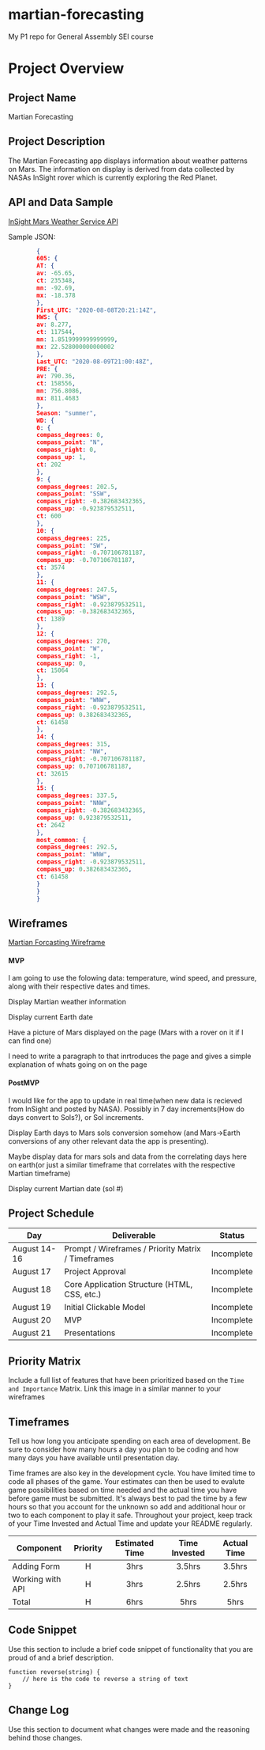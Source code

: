 # martian-forecasting

My P1 repo for General Assembly SEI course

# Project Overview

## Project Name

Martian Forecasting

## Project Description

The Martian Forecasting app displays information about weather patterns on Mars. The information on display is derived from data collected by NASAs InSight rover which is currently exploring the Red Planet.

## API and Data Sample

[InSight Mars Weather Service API](https://api.nasa.gov/insight_weather/?api_key=xiJjadwGqm6JsIw4X5ePFHM0We8K9ePJ7i7cKsmz&feedtype=json&ver=1.0)

Sample JSON:

```json
		{
		605: {
		AT: {
		av: -65.65,
		ct: 235348,
		mn: -92.69,
		mx: -18.378
		},
		First_UTC: "2020-08-08T20:21:14Z",
		HWS: {
		av: 8.277,
		ct: 117544,
		mn: 1.8519999999999999,
		mx: 22.528000000000002
		},
		Last_UTC: "2020-08-09T21:00:48Z",
		PRE: {
		av: 790.36,
		ct: 158556,
		mn: 756.8086,
		mx: 811.4683
		},
		Season: "summer",
		WD: {
		0: {
		compass_degrees: 0,
		compass_point: "N",
		compass_right: 0,
		compass_up: 1,
		ct: 202
		},
		9: {
		compass_degrees: 202.5,
		compass_point: "SSW",
		compass_right: -0.382683432365,
		compass_up: -0.923879532511,
		ct: 600
		},
		10: {
		compass_degrees: 225,
		compass_point: "SW",
		compass_right: -0.707106781187,
		compass_up: -0.707106781187,
		ct: 3574
		},
		11: {
		compass_degrees: 247.5,
		compass_point: "WSW",
		compass_right: -0.923879532511,
		compass_up: -0.382683432365,
		ct: 1389
		},
		12: {
		compass_degrees: 270,
		compass_point: "W",
		compass_right: -1,
		compass_up: 0,
		ct: 15064
		},
		13: {
		compass_degrees: 292.5,
		compass_point: "WNW",
		compass_right: -0.923879532511,
		compass_up: 0.382683432365,
		ct: 61458
		},
		14: {
		compass_degrees: 315,
		compass_point: "NW",
		compass_right: -0.707106781187,
		compass_up: 0.707106781187,
		ct: 32615
		},
		15: {
		compass_degrees: 337.5,
		compass_point: "NNW",
		compass_right: -0.382683432365,
		compass_up: 0.923879532511,
		ct: 2642
		},
		most_common: {
		compass_degrees: 292.5,
		compass_point: "WNW",
		compass_right: -0.923879532511,
		compass_up: 0.382683432365,
		ct: 61458
		}
		}
		}
```

## Wireframes

[Martian Forcasting Wireframe](https://wireframe.cc/qeJsDp)


#### MVP

I am going to use the folowing data: temperature, wind speed, and pressure, along with their respective dates and times.

Display Martian weather information

Display current Earth date 

Have a picture of Mars displayed on the page (Mars with a rover on it if I can find one)

I need to write a paragraph to that inrtroduces the page and gives a simple explanation of whats going on on the page




#### PostMVP

 I would like for the app to update in real time(when new data is recieved from InSight and posted by NASA). Possibly in 7 day increments(How do days convert to Sols?), or Sol increments.

Display Earth days to Mars sols conversion somehow (and Mars->Earth conversions of any other relevant data the app is presenting). 

Maybe display data for mars sols and data from the correlating days here on earth(or just a similar timeframe that correlates with the respective Martian timeframe)

Display current Martian date (sol #) 


## Project Schedule


| Day          | Deliverable                                        | Status     |
| ------------ | -------------------------------------------------- | ---------- |
| August 14-16 | Prompt / Wireframes / Priority Matrix / Timeframes | Incomplete |
| August 17    | Project Approval                                   | Incomplete |
| August 18    | Core Application Structure (HTML, CSS, etc.)       | Incomplete |
| August 19    | Initial Clickable Model                            | Incomplete |
| August 20    | MVP                                                | Incomplete |
| August 21    | Presentations                                      | Incomplete |

## Priority Matrix

Include a full list of features that have been prioritized based on the `Time and Importance` Matrix. Link this image in a similar manner to your wireframes

## Timeframes

Tell us how long you anticipate spending on each area of development. Be sure to consider how many hours a day you plan to be coding and how many days you have available until presentation day.

Time frames are also key in the development cycle. You have limited time to code all phases of the game. Your estimates can then be used to evalute game possibilities based on time needed and the actual time you have before game must be submitted. It's always best to pad the time by a few hours so that you account for the unknown so add and additional hour or two to each component to play it safe. Throughout your project, keep track of your Time Invested and Actual Time and update your README regularly.

| Component        | Priority | Estimated Time | Time Invested | Actual Time |
| ---------------- | :------: | :------------: | :-----------: | :---------: |
| Adding Form      |    H     |      3hrs      |    3.5hrs     |   3.5hrs    |
| Working with API |    H     |      3hrs      |    2.5hrs     |   2.5hrs    |
| Total            |    H     |      6hrs      |     5hrs      |    5hrs     |

## Code Snippet

Use this section to include a brief code snippet of functionality that you are proud of and a brief description.

```
function reverse(string) {
	// here is the code to reverse a string of text
}
```

## Change Log

Use this section to document what changes were made and the reasoning behind those changes.
